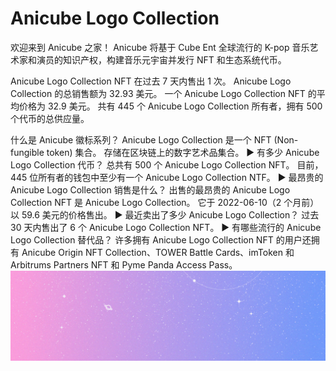 # Anicube Logo Collection

欢迎来到 Anicube 之家！ Anicube 将基于 Cube Ent 全球流行的 K-pop 音乐艺术家和演员的知识产权，构建音乐元宇宙并发行 NFT 和生态系统代币。

Anicube Logo Collection NFT 在过去 7 天内售出 1 次。 Anicube Logo Collection 的总销售额为 32.93 美元。 一个 Anicube Logo Collection NFT 的平均价格为 32.9 美元。 共有 445 个 Anicube Logo Collection 所有者，拥有 500 个代币的总供应量。

什么是 Anicube 徽标系列？
Anicube Logo Collection 是一个 NFT (Non-fungible token) 集合。 存储在区块链上的数字艺术品集合。
▶ 有多少 Anicube Logo Collection 代币？
总共有 500 个 Anicube Logo Collection NFT。 目前，445 位所有者的钱包中至少有一个 Anicube Logo Collection NTF。
▶ 最昂贵的 Anicube Logo Collection 销售是什么？
出售的最昂贵的 Anicube Logo Collection NFT 是 Anicube Logo Collection。 它于 2022-06-10（2 个月前）以 59.6 美元的价格售出。
▶ 最近卖出了多少 Anicube Logo Collection？
过去 30 天内售出了 6 个 Anicube Logo Collection NFT。
▶ 有哪些流行的 Anicube Logo Collection 替代品？
许多拥有 Anicube Logo Collection NFT 的用户还拥有 Anicube Origin NFT Collection、TOWER Battle Cards、imToken 和 Arbitrums Partners NFT 和 Pyme Panda Access Pass。
![unnamed](unnamed.png)

